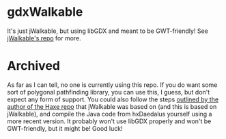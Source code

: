 # gdxWalkable

It's just jWalkable, but using libGDX and meant to be GWT-friendly!
See [jWalkable's repo](https://github.com/implicit-invocation/jwalkable) for more.

# Archived

As far as I can tell, no one is currently using this repo. If you do want some sort
of polygonal pathfinding library, you can use this, I guess, but don't expect any
form of support. You could also follow the steps [outlined by the author of the Haxe repo](https://github.com/tommyettinger/gdxWalkable/issues/1)
that jWalkable was based on (and this is based on jWalkable), and compile the Java
code from hxDaedalus yourself using a more recent version. It probably won't use
libGDX properly and won't be GWT-friendly, but it might be! Good luck!

